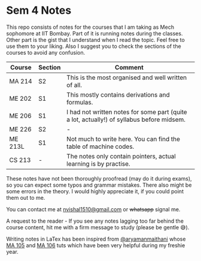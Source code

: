 # Sem 4 Notes 

<!-- Update: MA 214 is up to date (22-02-2021).  -->

This repo consists of notes for the courses that I am taking as Mech sophomore at IIT Bombay. Part of it is running notes during the classes. Other part is the gist that I understand when I read the topic.
Feel free to use them to your liking. Also I suggest you to check the sections of the courses to avoid any confusion.

| Course | Section | Comment |
|--------|---------|----------
|MA 214  | S2      | This is the most organised and well written of all.|
|ME 202  | S1      | This mostly contains derivations and formulas. |
|ME 206  | S1      | I had not written notes for some part (quite a lot, actually!) of syllabus before midsem.|
|ME 226  | S2      | - |
|ME 213L | S1      | Not much to write here. You can find the table of machine codes.|
|CS 213  | -       | The notes only contain pointers, actual learning is by practise.|



These notes have not been thoroughly proofread (may do it during exams), so you can expect some typos and grammar mistakes. 
There also might be some errors in the theory. I would highly appreciate it, if you could point them out to me. 

You can contact me at nvishal1510@gmail.com or ~~whatsapp~~ signal me. 

A request to the reader - If you see any notes lagging too far behind the course content, hit me with a firm message to study (please be gentle :sweat_smile:).

Writing notes in LaTex has been inspired from [@aryamanmaithani](https://github.com/aryamanmaithani) whose [MA 105](https://github.com/aryamanmaithani/ma-105-tut) and [MA 106](https://github.com/aryamanmaithani/ma-106-tut) tuts which have been very helpful during my freshie year.